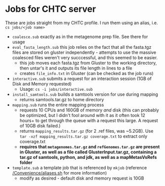 # Jobs for CHTC server
These are jobs straight from my CHTC profile. I run them using an alias, i.e. `cs jobs/<job name>`
* `coalesce.sub` exactly as in the metagenome prep file. See there for usage
* `eval_fasta_length.sub` this job relies on the fact that all the fasta.tgz files are stored on gluster
independently - attempts to use the massive coalesced files weren't very succcessful, and this seemed to be easier.
  * this job moves each fasta.tgz from Gluster to the working directory, then untar's it and outputs its file length in lines to a file
  * creates `file_info.txt` in Gluster (can be checked as the job runs)
* `interactive.sub` submits a request for an interaction session (1GB of Disk and Memory requested)
  * Usage: `cs -i jobs/interactive.sub`
* `install_samtools.sub` builds a samtools version for use during mapping
  * returns samtools.tar.gz to home directory
* `mapping.sub` runs the entire mapping process
  * requests 10 CPUs and 160GB of memory *and* disk (this can probably be optimized, but I didn't fool around with it 
  as it often took 12 hours+ to get through the queue with a request this large. A request of 10GB disk failed.)
  * returns `mapping_results.tar.gz` (for 2 .ref files, was ~5.2GB). Use `tar -xzf mapping_results.tar.gz coverage.txt` to extract only coverage.txt
  * **requires that `metagenomes.tar.gz` and `refGenomes.tar.gz` are present in Gluster, as well as a file called GlusterInput.tar.gz, containing a tar.gz of samtools, python, and jdk, as well as a mapMetasVsRefs folder**
* `template.sub` a template job that is referenced by `mkjob` (reference [/Convenience/aliases.sh](https://github.com/MatthewWolff/CHTC/blob/master/Convenience/aliases.sh) for more information)
  * modify as desired - default disk and memory request is 10GB
